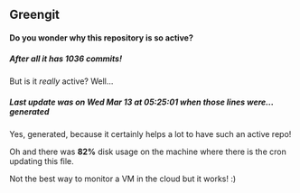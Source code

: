 ## Greengit

#### Do you wonder why this repository is so active?

##### After all it has 1036 commits!

But is it *really* active? Well...

##### Last update was on Wed Mar 13 at 05:25:01 when those lines were... generated

Yes, generated, because it certainly helps a lot to have such an active repo!

Oh and there was **82%** disk usage on the machine
where there is the cron updating this file.

Not the best way to monitor a VM in the cloud but it works! :)
